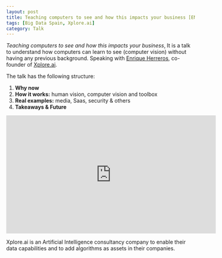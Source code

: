 ```yaml
---
layout: post
title: Teaching computers to see and how this impacts your business [ENG]
tags: [Big Data Spain, Xplore.ai]
category: Talk
---
```



*Teaching computers to see and how this impacts your business*, It is a talk to understand how computers can learn to see (computer vision) without having any previous background. Speaking with [Enrique Herreros](https://es.linkedin.com/in/eherreros), co-founder of [Xplore.ai](https://www.xplore.ai). 

The talk has the following structure:

1. **Why now**
2. **How it works:** human vision, computer vision and toolbox
3. **Real examples:** media, Saas, security & others
4. **Takeaways & Future**


<p align="center">
<iframe src="https://www.youtube.com/embed/grnYDp0Lc0k" width="560" height="315" frameborder="0" align="center"></iframe>
</p>

 Xplore.ai is an Artificial Intelligence consultancy company to enable their data capabilities and to add algorithms as assets in their companies. 
